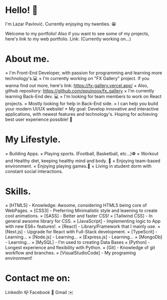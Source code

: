 # Hello! 👋


I'm Lazar Pavlović. 
Currently enjoying my twenties. 😁


Welcome to my portfolio!
Also if you want to see some of my projects, here's link to my web portfolio.
Link: (Currently working on...)

# About me.


× I'm Front-End Developer, with passion for programming and learning more technology's.💻
× I'm currently working on "FX Gallery" project. If you wanna find out more, here's link: https://fx-gallery.vercel.app/
× Also, github repository: https://github.com/equinoox/fx_gallery
× I'm currently learning Back-End dev. 💻
× I'm looking for team members to work on React projects. 
× Mostly looking for help in Back-End side. 
× I can help you build your modern UI/UX website!
× My goal: Develop innovative and interactive applications, with newest features and technology's. Hoping for achieving best user experience possible! 👤 


# My Lifestyle.


× Building Apps. 
× Playing sports. (Football, Basketball, etc...)⚽
× Workout and Healthy diet, keeping healthy mind and body. 🥬
× Enjoying team-based environment.
× Enjoying playing games.👾
× Living in student dorm with constant social interactions.

# Skills.


× [HTML5] - Knowledge: Awsome, considering HTML5 being core of WebPages. 
× [CSS3] - Preferring Minimalistic style and leaening to create cool animations. 
× [SASS] - Better and faster CSS! 
× [Tailwind CSS] - In general awsome library for CSS.
× [JavaScript] - Implementing logic to App with new ES6+ features!. 
× [React] - Library/Framework that I mainly use.
× [Next.js] - Upgrade for React with Full-Stack development.
× [TypeScrit] - Learning...
× [Node.js] - Learning...
× [Express.js] - Learning...
× [MongoDb] - Learning... 
× [MySQL] - I'm used to creating Data Bases
× [Python]	- Longest experience and flexibility with Python.
× [Git] - Knowledge of git workflow and branches. 
× [VisualStudioCode] - My programing environment!


# Contact me on:
LinkedIn 📪 
Facebook 📘 
Gmail ✉️

